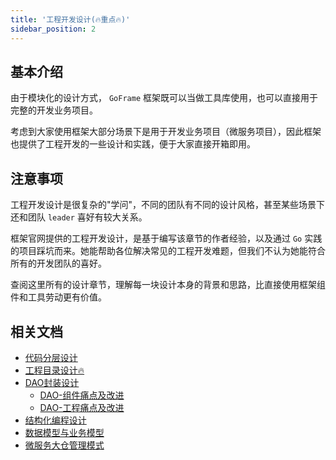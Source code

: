 ```yaml
---
title: '工程开发设计(🔥重点🔥)'
sidebar_position: 2
---
```


## 基本介绍

由于模块化的设计方式， `GoFrame` 框架既可以当做工具库使用，也可以直接用于完整的开发业务项目。

考虑到大家使用框架大部分场景下是用于开发业务项目（微服务项目），因此框架也提供了工程开发的一些设计和实践，便于大家直接开箱即用。

## 注意事项

工程开发设计是很复杂的"学问"，不同的团队有不同的设计风格，甚至某些场景下还和团队 `leader` 喜好有较大关系。

框架官网提供的工程开发设计，是基于编写该章节的作者经验，以及通过 `Go` 实践的项目踩坑而来。她能帮助各位解决常见的工程开发难题，但我们不认为她能符合所有的开发团队的喜好。

查阅这里所有的设计章节，理解每一块设计本身的背景和思路，比直接使用框架组件和工具劳动更有价值。

## 相关文档

- [代码分层设计](/docs/框架设计/工程开发设计/代码分层设计)
- [工程目录设计🔥](/docs/框架设计/工程开发设计/工程目录设计)
- [DAO封装设计](/docs/框架设计/工程开发设计/DAO封装设计)
  - [DAO-组件痛点及改进](/docs/框架设计/工程开发设计/DAO封装设计/DAO-组件痛点及改进)
  - [DAO-工程痛点及改进](/docs/框架设计/工程开发设计/DAO封装设计/DAO-工程痛点及改进)
- [结构化编程设计](/docs/框架设计/工程开发设计/结构化编程设计)
- [数据模型与业务模型](/docs/框架设计/工程开发设计/数据模型与业务模型)
- [微服务大仓管理模式](/docs/框架设计/工程开发设计/微服务大仓管理模式)